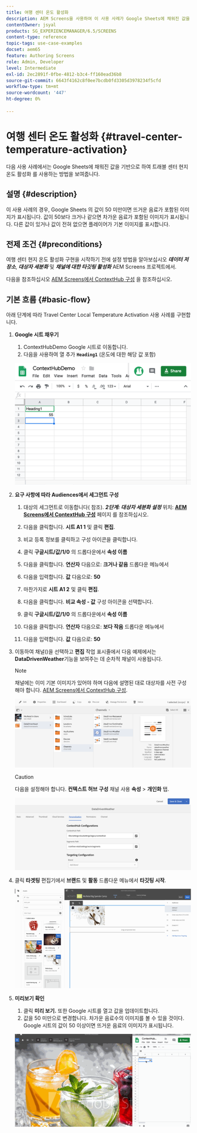 ```yaml
---
title: 여행 센터 온도 활성화
description: AEM Screens을 사용하여 이 사용 사례가 Google Sheets에 채워진 값을 기반으로 여행 센터 로컬 온도 활성화의 사용을 보여 주는 방법을 알아봅니다.
contentOwner: jsyal
products: SG_EXPERIENCEMANAGER/6.5/SCREENS
content-type: reference
topic-tags: use-case-examples
docset: aem65
feature: Authoring Screens
role: Admin, Developer
level: Intermediate
exl-id: 2ec2891f-0fbe-4812-b3c4-ff160ead36b8
source-git-commit: 6643f4162c8f0ee7bcdb0fd3305d3978234f5cfd
workflow-type: tm+mt
source-wordcount: '447'
ht-degree: 0%

---
```


# 여행 센터 온도 활성화 {#travel-center-temperature-activation}

다음 사용 사례에서는 Google Sheets에 채워진 값을 기반으로 하여 트래블 센터 현지 온도 활성화 를 사용하는 방법을 보여줍니다.

## 설명 {#description}

이 사용 사례의 경우, Google Sheets 의 값이 50 미만이면 뜨거운 음료가 포함된 이미지가 표시됩니다. 값이 50보다 크거나 같으면 차가운 음료가 포함된 이미지가 표시됩니다. 다른 값이 있거나 값이 전혀 없으면 플레이어가 기본 이미지를 표시합니다.

## 전제 조건 {#preconditions}

여행 센터 현지 온도 활성화 구현을 시작하기 전에 설정 방법을 알아보십시오 ***데이터 저장소***, ***대상자 세분화*** 및 ***채널에 대한 타깃팅 활성화*** AEM Screens 프로젝트에서.

다음을 참조하십시오 [AEM Screens에서 ContextHub 구성](configuring-context-hub.md) 을 참조하십시오.

## 기본 흐름 {#basic-flow}

아래 단계에 따라 Travel Center Local Temperature Activation 사용 사례를 구현합니다.

1. **Google 시트 채우기**

   1. ContextHubDemo Google 시트로 이동합니다.
   1. 다음을 사용하여 열 추가 **`Heading1`** (온도에 대한 해당 값 포함)

   ![screen_shot_2019-05-08at112911am](assets/screen_shot_2019-05-08at112911am.png)

1. **요구 사항에 따라 Audiences에서 세그먼트 구성**

   1. 대상의 세그먼트로 이동합니다( 참조). ***2단계: 대상자 세분화 설정*** 위치: **[AEM Screens에서 ContextHub 구성](configuring-context-hub.md)** 페이지 를 참조하십시오.

   1. 다음을 클릭합니다. **시트 A1 1** 및 클릭 **편집**.

   1. 비교 등록 정보를 클릭하고 구성 아이콘을 클릭합니다.
   1. 클릭 **구글시트/값/1/0** 의 드롭다운에서 **속성 이름**

   1. 다음을 클릭합니다. **연산자** 다음으로: **크거나 같음** 드롭다운 메뉴에서

   1. 다음을 입력합니다. **값** 다음으로: **50**

   1. 마찬가지로 **시트 A1 2** 및 클릭 **편집**.

   1. 다음을 클릭합니다. **비교 속성 - 값** 구성 아이콘을 선택합니다.
   1. 클릭 **구글시트/값/1/0** 의 드롭다운에서 **속성 이름**

   1. 다음을 클릭합니다. **연산자** 다음으로: **보다 작음** 드롭다운 메뉴에서

   1. 다음을 입력합니다. **값** 다음으로: **50**

1. 이동하여 채널()을 선택하고 **편집** 작업 표시줄에서 다음 예제에서는 **DataDrivenWeather**&#x200B;기능을 보여주는 데 순차적 채널이 사용됩니다.

   >[!NOTE]
   >
   >채널에는 이미 기본 이미지가 있어야 하며 다음에 설명된 대로 대상자를 사전 구성해야 합니다. [AEM Screens에서 ContextHub 구성](configuring-context-hub.md).

   ![screen_shot_2019-05-08at113022am](assets/screen_shot_2019-05-08at113022am.png)

   >[!CAUTION]
   >
   >다음을 설정해야 합니다. **컨텍스트 허브** **구성** 채널 사용 **속성** > **개인화** 탭.

   ![screen_shot_2019-05-08at114106am](assets/screen_shot_2019-05-08at114106am.png)

1. 클릭 **타겟팅** 편집기에서 **브랜드** 및 **활동** 드롭다운 메뉴에서 **타깃팅 시작**.

   ![new_activity3](assets/new_activity3.gif)

1. **미리보기 확인**

   1. 클릭 **미리 보기.** 또한 Google 시트를 열고 값을 업데이트합니다.
   1. 값을 50 미만으로 변경합니다. 차가운 음료수의 이미지를 볼 수 있을 것이다. Google 시트의 값이 50 이상이면 뜨거운 음료의 이미지가 표시됩니다.

   ![result3](assets/result3.gif)
